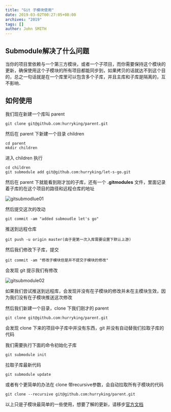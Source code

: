 ```yaml
---
title: "Git 子模块使用"
date: 2019-03-02T00:27:05+08:00
archives: "2019"
tags: []
author: John SMITH
---
```


## Submodule解决了什么问题
当你的项目里依赖与一个第三方模块，或者一个子项目，而你需要保持这个模块的更新，确保使用这个子模块的所有项目都能同步到，如果拷贝的话就达不到这个目的，总之一句话就是在一个库里可以包含多个子库，并且主库和子库是隔离的，互不影响．

## 如何使用
我们现在新建一个库叫 parent
```
git clone git@github.com:hurryking/parent.git
```

然后在 parent 下新建一个目录 children
```
cd parent
mkdir children
```
进入 children 执行
```
cd children
git submodule add git@github.com:hurryking/let-s-go.git
```
然后在 parent 下就能看到刚才加的子库，还有一个 **.gitmodules** 文件，里面记录着子库的在这个项目的路径和远程仓库的地址

![gitsubmodlue01](https://hurryking.github.io/img/gitsubmodle01.png)

然后提交这次的改动
```
git commit -am "added submoudle let's go"
```
推送到远程仓库
```
git push -u origin master(由于是第一次入库需要设置下默认上游)
```
然后我们修改下子库，提交
```
git commit -am "修改子模块但是并不提交子模块的修改"
```
会发现 git 提示我们有修改

![gitsubmodule02](https://hurryking.github.io/img/gitsubmodule02.png)

如果我们尝试推送到远程库，会发现并没有在子模块的修改并未在主模块生效，因为我们没有在子模块推送这次修改

然后我们新建一个目录，clone 下我们刚才的 parent
```
git clone git@github.com:hurryking/parent.git
```
会发现 clone 下来的项目中子库中并没有东西，git 并没有自动替我们拉取子库的代码

我们需要执行下面的命令初始化子库
```
git submodule init
```
拉取子库最新代码
```
git submodule update
```
或者有个更简单的办法在 clone 带recursive参数，会自动拉取所有子模块的代码
```
git clone --recursive git@github.com:hurryking/parent.git
```

以上只是子模块最简单的一些使用，想要了解的更新，请移步[官方文档](https://git-scm.com/book/zh/v2/Git-%E5%B7%A5%E5%85%B7-%E5%AD%90%E6%A8%A1%E5%9D%97)
